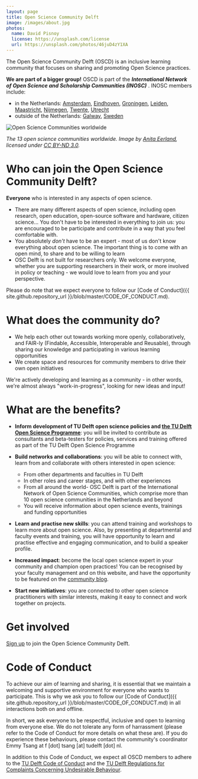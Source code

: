 ```yaml
---
layout: page
title: Open Science Community Delft
image: /images/about.jpg
photos:
  name: David Pisnoy
  license: https://unsplash.com/license
  url: https://unsplash.com/photos/46juD4zY1XA
---
```


The Open Science Community Delft (OSCD) is an inclusive learning community that focuses on sharing and promoting Open Science practices.

**We are part of a bigger group!** OSCD is part of the ***International Network of Open Science and Scholarship Communities (INOSC)*** . INOSC members include:
- in the Netherlands: [Amsterdam](https://twitter.com/OSCAmsterdam), [Eindhoven](https://twitter.com/OSCEindhoven), [Groningen](https://twitter.com/OSCGroningen), [Leiden](https://www.universiteitleiden.nl/open-science-community-leiden), [Maastricht](https://www.openscience-maastricht.nl/), [Nijmegen](https://twitter.com/OSCNijmegen), [Twente](https://www.openscience-twente.com/), [Utrecht](https://twitter.com/OpenSciUtrecht)
- outside of the Netherlands: [Galway](http://osc-galway.ie/), [Sweden](https://www.opensciencesweden.org/)

![Open Science Communities worldwide](https://github.com/osc-delft/osc-delft.github.io/blob/master/images/INOSC%20map.png?raw=true)

*The 13 open science communities worldwide. Image by [Anita Eerland](http://www.anitaeerland.com/about/), licensed under [CC BY-ND 3.0](https://creativecommons.org/licenses/by-nd/3.0/nl/deed.en).*

# Who can join the Open Science Community Delft?
**Everyone** who is interested in any aspects of open science.
- There are many different aspects of open science, including open research, open education, open-source software and hardware, citizen science...
You don't have to be interested in everything to join us: you are encouraged to be participate and contribute in a way that you feel comfortable with.
- You absolutely *don't* have to be an expert - most of us don't know everything about open science. The important thing is to come with an open mind, to share and to be willing to learn
- OSC Delft is not built for researchers only. We welcome everyone, whether you are supporting researchers in their work, or more involved in policy or teaching - we would love to learn from you and your perspective.

Please do note that we expect everyone to follow our [Code of Conduct]({{ site.github.repository_url }}/blob/master/CODE_OF_CONDUCT.md).

# What does the community do?
- We help each other out towards working more openly, collaboratively, and FAIR-ly (Findable, Accessible, Interoperable and Reusable), through sharing our knowledge and participating in various learning opportunities
- We create space and resources for community members to drive their own open initiatives

We're actively developing and learning as a community - in other words, we're almost always "work-in-progress", looking for new ideas and input!

# What are the benefits?
- **Inform development of TU Delft open science policies and [the TU Delft Open Science Programme](https://repository.tudelft.nl/islandora/object/uuid%3Af2faff07-408f-4cec-bd87-0919c9e4c26f)**: you will be invited to contribute as consultants and beta-testers for policies, services and training offered as part of the TU Delft Open Science Programme

- **Build networks and collaborations**: you will be able to connect with, learn from and collaborate with others interested in open science:
  - From other departments and faculties in TU Delft
  - In other roles and career stages, and with other experiences
  - From all around the world- OSC Delft is part of the International Network of Open Science Communities, which comprise more than 10 open science communities in the Netherlands and beyond
  - You will receive information about open science events, trainings and funding opportunities

- **Learn and practise new skills**: you can attend training and workshops to learn more about open science. Also, by presenting at departmental and faculty events and training, you will have opportunity to learn and practise effective and engaging communication, and to build a speaker profile.

- **Increased impact**: become the local open science expert in your community and champion open practices! You can be recognised by your faculty management and on this website, and have the opportunity to be featured on the [community blog](https://osc-delft.github.io/posts).

- **Start new initiatives**: you are connected to other open science practitioners with similar interests, making it easy to connect and work together on projects.

# Get involved

[Sign up](https://osc-delft.github.io/join) to join the Open Science Community Delft.

# Code of Conduct

To achieve our aim of learning and sharing, it is essential that we maintain a welcoming and supportive environment for everyone who wants to participate. This is why we ask you to follow our [Code of Conduct]({{ site.github.repository_url }}/blob/master/CODE_OF_CONDUCT.md) in all interactions both on and offline.

In short, we ask everyone to be respectful, inclusive and open to learning from everyone else. We do not tolerate any form of harrassment (please refer to the Code of Conduct for more details on what these are). If you do experience these behaviours, please contact the community's coordinator Emmy Tsang at f [dot] tsang [at] tudelft [dot] nl.

In addition to this Code of Conduct, we expect all OSCD members to adhere to the [TU Delft Code of Conduct](https://www.tudelft.nl/en/about-tu-delft/strategy/integrity-policy/tu-delft-code-of-conduct/) and the [TU Delft Regulations for Complaints Concerning Undesirable Behaviour](https://d1rkab7tlqy5f1.cloudfront.net/TUDelft/Over_TU_Delft/Strategie/Integriteitsbeleid/TU%20Delft%20Regulations%20for%20Complaints%20Concerning%20Undesirable%20Behaviour.pdf).
